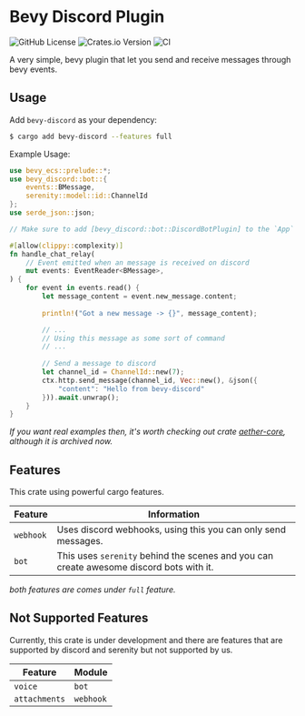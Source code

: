 # Bevy Discord Plugin

![GitHub License](https://img.shields.io/github/license/AS1100K/bevy-discord)
![Crates.io Version](https://img.shields.io/crates/v/bevy-discord)
![CI](https://github.com/as1100k/bevy-discord/actions/workflows/ci.yml/badge.svg?event=push)

A very simple, bevy plugin that let you send and receive messages through bevy events.

## Usage

Add `bevy-discord` as your dependency:

```bash
$ cargo add bevy-discord --features full
```

Example Usage:

```rust
use bevy_ecs::prelude::*;
use bevy_discord::bot::{ 
    events::BMessage,
    serenity::model::id::ChannelId
};
use serde_json::json;

// Make sure to add [bevy_discord::bot::DiscordBotPlugin] to the `App`

#[allow(clippy::complexity)]
fn handle_chat_relay(
    // Event emitted when an message is received on discord
    mut events: EventReader<BMessage>,
) {
    for event in events.read() {
        let message_content = event.new_message.content;
        
        println!("Got a new message -> {}", message_content);

        // ...
        // Using this message as some sort of command
        // ...
        
        // Send a message to discord
        let channel_id = ChannelId::new(7);
        ctx.http.send_message(channel_id, Vec::new(), &json({
            "content": "Hello from bevy-discord"
        })).await.unwrap();
    }
}
```

_If you want real examples then, it's worth checking out crate 
[aether-core](https://github.com/AS1100K/aether/blob/main/aether-core/src/discord.rs), 
although it is archived now._

## Features

This crate using powerful cargo features.

| Feature   | Information                                                                             |
| --------- | --------------------------------------------------------------------------------------- |
| `webhook` | Uses discord webhooks, using this you can only send messages.                           |
| `bot`     | This uses `serenity` behind the scenes and you can create awesome discord bots with it. |

_both features are comes under `full` feature._

## Not Supported Features

Currently, this crate is under development and there are features that are supported by discord and serenity
but not supported by us.

| Feature       | Module    |
| ------------- | --------- |
| `voice`       | `bot`     |
| `attachments` | `webhook` |
